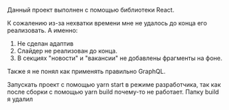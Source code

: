 Данный проект выполнен с помощью библиотеки React.

К сожалению из-за нехватки времени мне не удалось до конца его реализовать. А именно:
1. Не сделан адаптив
2. Слайдер не реализован до конца.
3. В секциях "новости" и "вакансии" не добавлены фрагменты на фоне.

Также я не понял как применять правильно GraphQL.

Запускать проект с помощью yarn start в режиме разработчика, так как после сборки с помощью yarn build почему-то не работает. Папку build я удалил